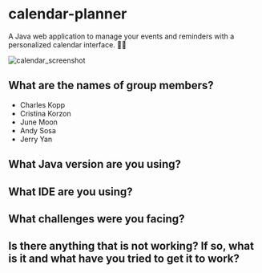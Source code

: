 # calendar-planner
A Java web application to manage your events and reminders with a personalized calendar interface. 📅✨

![calendar_screenshot](https://github.com/JerryTYan/calendar-planner/assets/88555376/b7e973c0-114a-49fa-8657-b0723bedf173)

## What are the names of group members?
- Charles Kopp
- Cristina Korzon
- June Moon
- Andy Sosa
- Jerry Yan

## What Java version are you using?

## What IDE are you using?

## What challenges were you facing?


## Is there anything that is not working? If so, what is it and what have you tried to get it to work?
